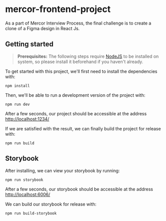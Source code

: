 # mercor-frontend-project
As a part of Mercor Interview Process, the final challenge is to create a clone of a Figma design in React Js. 

## Getting started

> **Prerequisites:**
> The following steps require [NodeJS](https://nodejs.org/en/) to be installed on system, so please
> install it beforehand if you haven't already.

To get started with this project, we'll first need to install the dependencies with:

```
npm install
```

Then, we'll be able to run a development version of the project with:

```
npm run dev
```

After a few seconds, our project should be accessible at the address
[http://localhost:1234/](http://localhost:1234/)


If we are satisfied with the result, we can finally build the project for release with:

```
npm run build
```

## Storybook

After installing, we can view your storybook by running:

```
npm run storybook
```

After a few seconds, our storybook should be accessible at the address
[http://localhost:6006/](http://localhost:6006/)

We can build our storybook for release with:

```
npm run build-storybook
```
